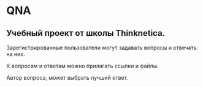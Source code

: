 # QNA

## Учебный проект от школы Thinknetica.

Зарегистрированные пользователи могут задавать вопросы и отвечать на них.

К вопросам и ответам можно прилагать ссылки и файлы.

Автор вопроса, может выбрать лучший ответ.

